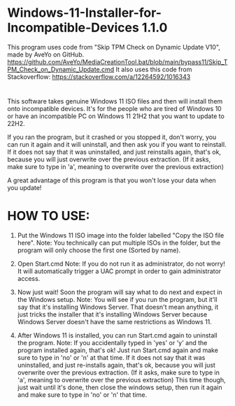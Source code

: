 # Windows-11-Installer-for-Incompatible-Devices 1.1.0
This program uses code from "Skip TPM Check on Dynamic Update V10", made by AveYo on GitHub.
https://github.com/AveYo/MediaCreationTool.bat/blob/main/bypass11/Skip_TPM_Check_on_Dynamic_Update.cmd
It also uses this code from Stackoverflow: https://stackoverflow.com/a/12264592/1016343 
#
This software takes genuine Windows 11 ISO files and then will install them onto incompatible devices.
It's for the people who are tired of Windows 10 or have an incompatible PC on Windows 11 21H2 that you want to update to 22H2.

If you ran the program, but it crashed or you stopped it, don't worry, you can run it again and it will uninstall, and then ask you if you want to reinstall.
If it does not say that it was uninstalled, and just reinstalls again, that's ok, because you will just overwrite over the previous extraction.
(If it asks, make sure to type in 'a', meaning to overwrite over the previous extraction)

A great advantage of this program is that you won't lose your data when you update!
#

# HOW TO USE:

1. Put the Windows 11 ISO image into the folder labelled "Copy the ISO file here".
    Note: You technically can put multiple ISOs in the folder, but the program will only choose the first one (Sorted by name).

2. Open Start.cmd
    Note: If you do not run it as administrator, do not worry! It will automatically trigger a UAC prompt in order to gain administrator access.

3. Now just wait! Soon the program will say what to do next and expect in the Windows setup.
    Note: You will see if you run the program, but it'll say that it's installing Windows Server.
    That doesn't mean anything, it just tricks the installer that it's installing Windows Server because Windows Server doesn't have the same restrictions as Windows 11.

4. After Windows 11 is installed, you can run Start.cmd again to uninstall the program.
    Note: If you accidentally typed in 'yes' or 'y' and the program installed again, that's ok!
    Just run Start.cmd again and make sure to type in 'no' or 'n' at that time.
    If it does not say that it was uninstalled, and just re-installs again, that's ok, because you will just overwrite over the previous extraction.
    (If it asks, make sure to type in 'a', meaning to overwrite over the previous extraction)
    This time though, just wait until it's done, then close the windows setup, then run it again and make sure to type in 'no' or 'n' that time.